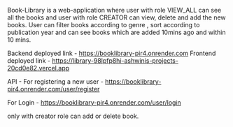 Book-Library is a web-application where user with role VIEW_ALL can see all the books and user with role CREATOR can view, delete and add the new books. User can filter books according to genre , sort according to publication year and can see books which are added 10mins ago and within 10 mins.

Backend deployed link - https://booklibrary-pir4.onrender.com
Frontend deployed link - https://library-98lpfp8hi-ashwinis-projects-20cd0e82.vercel.app

API - 
For registering a new user - https://booklibrary-pir4.onrender.com/user/register

For Login - https://booklibrary-pir4.onrender.com/user/login

only with creator role can add or delete book.
